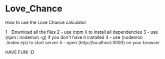 # Love_Chance

How to use the Love Chance calculator

1 - Download all the files
2 - use (npm i) to install all dependencies
3 - use (npm i nodemon -g) if you don't have it installed
4 - use (nodemon ./index.ejs) to start server
5 - open (http://localhost:3000) on your browser

HAVE FUN! :D

